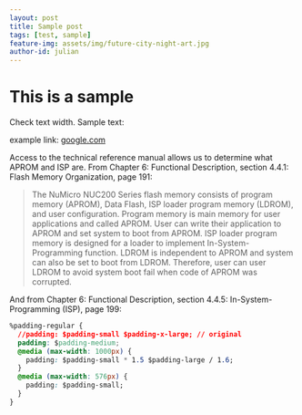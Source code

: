 ```yaml
---
layout: post
title: Sample post
tags: [test, sample]
feature-img: assets/img/future-city-night-art.jpg
author-id: julian
---
```


# This is a sample

Check text width. Sample text:

example link: [google.com](https://google.com)

Access to the technical reference manual allows us to determine what APROM and ISP are. From Chapter 6: Functional Description, section 4.4.1: Flash Memory Organization, page 191:

>The NuMicro NUC200 Series flash memory consists of program memory (APROM), Data Flash, ISP loader program memory (LDROM), and user configuration. Program memory is main memory for user applications and called APROM. User can write their application to APROM and set system to boot from APROM.
ISP loader program memory is designed for a loader to implement In-System-Programming function. LDROM is independent to APROM and system can also be set to boot from LDROM. Therefore, user can user LDROM to avoid system boot fail when code of APROM was corrupted.

And from Chapter 6: Functional Description, section 4.4.5: In-System-Programming (ISP), page 199:

```css
%padding-regular {
  //padding: $padding-small $padding-x-large; // original
  padding: $padding-medium;
  @media (max-width: 1000px) {
    padding: $padding-small * 1.5 $padding-large / 1.6;
  }
  @media (max-width: 576px) {
    padding: $padding-small;
  }
}
```

